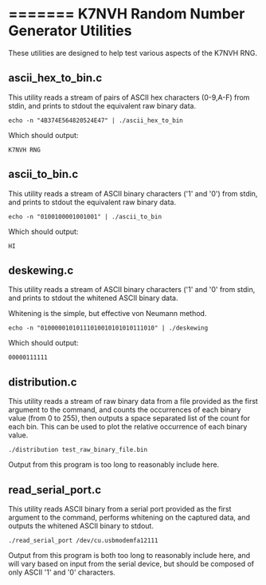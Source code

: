 =======
K7NVH Random Number Generator Utilities
=======

These utilities are designed to help test various aspects of the K7NVH RNG.

ascii_hex_to_bin.c
------------------

This utility reads a stream of pairs of ASCII hex characters (0-9,A-F) from stdin, and 
prints to stdout the equivalent raw binary data.

	echo -n "4B374E564820524E47" | ./ascii_hex_to_bin

Which should output:

	K7NVH RNG

ascii_to_bin.c
--------------

This utility reads a stream of ASCII binary characters ('1' and '0') from stdin, and 
prints to stdout the equivalent raw binary data.

	echo -n "0100100001001001" | ./ascii_to_bin

Which should output:

	HI

deskewing.c
-----------

This utility reads a stream of ASCII binary characters ('1' and '0' from stdin, and 
prints to stdout the whitened ASCII binary data.

Whitening is the simple, but effective von Neumann method.

	echo -n "01000001010111010010101010111010" | ./deskewing
	
Which should output: 

	00000111111
	
distribution.c
--------------

This utility reads a stream of raw binary data from a file provided as the first argument 
to the command, and counts the occurrences of each binary value (from 0 to 255), then 
outputs a space separated list of the count for each bin. This can be used to plot the 
relative occurrence of each binary value.

	./distribution test_raw_binary_file.bin
	
Output from this program is too long to reasonably include here.

read_serial_port.c
------------------

This utility reads ASCII binary from a serial port provided as the first argument to the 
command, performs whitening on the captured data, and outputs the whitened ASCII binary 
to stdout.

	./read_serial_port /dev/cu.usbmodemfa12111
	
Output from this program is both too long to reasonably include here, and will vary based 
on input from the serial device, but should be composed of only ASCII '1' and '0' 
characters.
